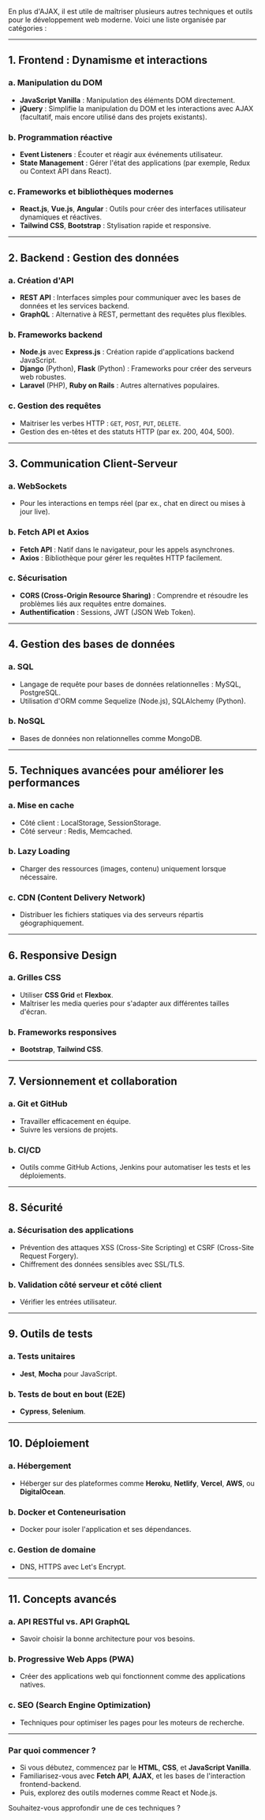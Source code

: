 En plus d'AJAX, il est utile de maîtriser plusieurs autres techniques et outils pour le développement web moderne. Voici une liste organisée par catégories :

---

## **1. Frontend : Dynamisme et interactions**
### **a. Manipulation du DOM**
   - **JavaScript Vanilla** : Manipulation des éléments DOM directement.
   - **jQuery** : Simplifie la manipulation du DOM et les interactions avec AJAX (facultatif, mais encore utilisé dans des projets existants).

### **b. Programmation réactive**
   - **Event Listeners** : Écouter et réagir aux événements utilisateur.
   - **State Management** : Gérer l'état des applications (par exemple, Redux ou Context API dans React).

### **c. Frameworks et bibliothèques modernes**
   - **React.js**, **Vue.js**, **Angular** : Outils pour créer des interfaces utilisateur dynamiques et réactives.
   - **Tailwind CSS**, **Bootstrap** : Stylisation rapide et responsive.

---

## **2. Backend : Gestion des données**
### **a. Création d'API**
   - **REST API** : Interfaces simples pour communiquer avec les bases de données et les services backend.
   - **GraphQL** : Alternative à REST, permettant des requêtes plus flexibles.

### **b. Frameworks backend**
   - **Node.js** avec **Express.js** : Création rapide d'applications backend JavaScript.
   - **Django** (Python), **Flask** (Python) : Frameworks pour créer des serveurs web robustes.
   - **Laravel** (PHP), **Ruby on Rails** : Autres alternatives populaires.

### **c. Gestion des requêtes**
   - Maitriser les verbes HTTP : `GET`, `POST`, `PUT`, `DELETE`.
   - Gestion des en-têtes et des statuts HTTP (par ex. 200, 404, 500).

---

## **3. Communication Client-Serveur**
### **a. WebSockets**
   - Pour les interactions en temps réel (par ex., chat en direct ou mises à jour live).

### **b. Fetch API et Axios**
   - **Fetch API** : Natif dans le navigateur, pour les appels asynchrones.
   - **Axios** : Bibliothèque pour gérer les requêtes HTTP facilement.

### **c. Sécurisation**
   - **CORS (Cross-Origin Resource Sharing)** : Comprendre et résoudre les problèmes liés aux requêtes entre domaines.
   - **Authentification** : Sessions, JWT (JSON Web Token).

---

## **4. Gestion des bases de données**
### **a. SQL**
   - Langage de requête pour bases de données relationnelles : MySQL, PostgreSQL.
   - Utilisation d'ORM comme Sequelize (Node.js), SQLAlchemy (Python).

### **b. NoSQL**
   - Bases de données non relationnelles comme MongoDB.

---

## **5. Techniques avancées pour améliorer les performances**
### **a. Mise en cache**
   - Côté client : LocalStorage, SessionStorage.
   - Côté serveur : Redis, Memcached.

### **b. Lazy Loading**
   - Charger des ressources (images, contenu) uniquement lorsque nécessaire.

### **c. CDN (Content Delivery Network)**
   - Distribuer les fichiers statiques via des serveurs répartis géographiquement.

---

## **6. Responsive Design**
### **a. Grilles CSS**
   - Utiliser **CSS Grid** et **Flexbox**.
   - Maîtriser les media queries pour s'adapter aux différentes tailles d'écran.

### **b. Frameworks responsives**
   - **Bootstrap**, **Tailwind CSS**.

---

## **7. Versionnement et collaboration**
### **a. Git et GitHub**
   - Travailler efficacement en équipe.
   - Suivre les versions de projets.

### **b. CI/CD**
   - Outils comme GitHub Actions, Jenkins pour automatiser les tests et les déploiements.

---

## **8. Sécurité**
### **a. Sécurisation des applications**
   - Prévention des attaques XSS (Cross-Site Scripting) et CSRF (Cross-Site Request Forgery).
   - Chiffrement des données sensibles avec SSL/TLS.

### **b. Validation côté serveur et côté client**
   - Vérifier les entrées utilisateur.

---

## **9. Outils de tests**
### **a. Tests unitaires**
   - **Jest**, **Mocha** pour JavaScript.

### **b. Tests de bout en bout (E2E)**
   - **Cypress**, **Selenium**.

---

## **10. Déploiement**
### **a. Hébergement**
   - Héberger sur des plateformes comme **Heroku**, **Netlify**, **Vercel**, **AWS**, ou **DigitalOcean**.

### **b. Docker et Conteneurisation**
   - Docker pour isoler l'application et ses dépendances.

### **c. Gestion de domaine**
   - DNS, HTTPS avec Let's Encrypt.

---

## **11. Concepts avancés**
### **a. API RESTful vs. API GraphQL**
   - Savoir choisir la bonne architecture pour vos besoins.

### **b. Progressive Web Apps (PWA)**
   - Créer des applications web qui fonctionnent comme des applications natives.

### **c. SEO (Search Engine Optimization)**
   - Techniques pour optimiser les pages pour les moteurs de recherche.

---

### **Par quoi commencer ?**
- Si vous débutez, commencez par le **HTML**, **CSS**, et **JavaScript Vanilla**.
- Familiarisez-vous avec **Fetch API**, **AJAX**, et les bases de l'interaction frontend-backend.
- Puis, explorez des outils modernes comme React et Node.js.

Souhaitez-vous approfondir une de ces techniques ?
